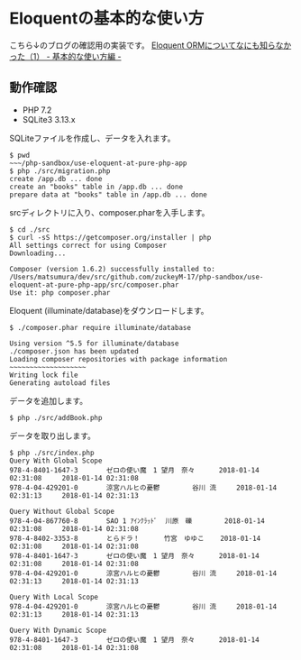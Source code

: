 # Eloquentの基本的な使い方

こちら↓のブログの確認用の実装です。
[Eloquent ORMについてなにも知らなかった（1） - 基本的な使い方編 -](http://blog.zuckey17.org/entry/2018/01/14/214919)

## 動作確認

- PHP 7.2
- SQLite3 3.13.x

SQLiteファイルを作成し、データを入れます。

```
$ pwd
~~~/php-sandbox/use-eloquent-at-pure-php-app
$ php ./src/migration.php
create /app.db ... done
create an "books" table in /app.db ... done
prepare data at "books" table in /app.db ... done
```

srcディレクトリに入り、composer.pharを入手します。

```
$ cd ./src
$ curl -sS https://getcomposer.org/installer | php
All settings correct for using Composer
Downloading...

Composer (version 1.6.2) successfully installed to: /Users/matsumura/dev/src/github.com/zuckeyM-17/php-sandbox/use-eloquent-at-pure-php-app/src/composer.phar
Use it: php composer.phar
```

Eloquent (illuminate/database)をダウンロードします。
```
$ ./composer.phar require illuminate/database

Using version ^5.5 for illuminate/database
./composer.json has been updated
Loading composer repositories with package information
~~~~~~~~~~~~~~~~~~~
Writing lock file
Generating autoload files
```

データを追加します。
```
$ php ./src/addBook.php
```

データを取り出します。

```
$ php ./src/index.php
Query With Global Scope
978-4-8401-1647-3       ゼロの使い魔　1 望月　奈々      2018-01-14 02:31:08     2018-01-14 02:31:08
978-4-04-429201-0       涼宮ハルヒの憂鬱        谷川 流     2018-01-14 02:31:13     2018-01-14 02:31:13

Query Without Global Scope
978-4-04-867760-8       SAO 1 ｱｲﾝｸﾗｯﾄﾞ  川原　礫        2018-01-14 02:31:08     2018-01-14 02:31:08
978-4-8402-3353-8       とらドラ！      竹宮　ゆゆこ    2018-01-14 02:31:08     2018-01-14 02:31:08
978-4-8401-1647-3       ゼロの使い魔　1 望月　奈々      2018-01-14 02:31:08     2018-01-14 02:31:08
978-4-04-429201-0       涼宮ハルヒの憂鬱        谷川 流     2018-01-14 02:31:13     2018-01-14 02:31:13

Query With Local Scope
978-4-04-429201-0       涼宮ハルヒの憂鬱        谷川 流     2018-01-14 02:31:13     2018-01-14 02:31:13

Query With Dynamic Scope
978-4-8401-1647-3       ゼロの使い魔　1 望月　奈々      2018-01-14 02:31:08     2018-01-14 02:31:08
```
